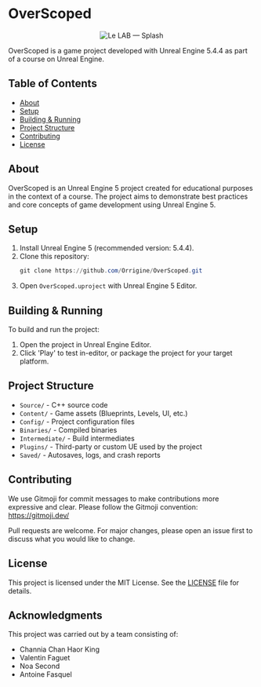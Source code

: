 # OverScoped

<p align="center">
  <img src="Content/Splash/Splash.png" alt="Le LAB — Splash" style="max-width:100%;height:auto;" />
</p>

OverScoped is a game project developed with Unreal Engine 5.4.4 as part of a course on Unreal Engine.

## Table of Contents
- [About](#about)
- [Setup](#setup)
- [Building & Running](#building--running)
- [Project Structure](#project-structure)
- [Contributing](#contributing)
- [License](#license)

## About
OverScoped is an Unreal Engine 5 project created for educational purposes in the context of a course. The project aims to demonstrate best practices and core concepts of game development using Unreal Engine 5.

## Setup
1. Install Unreal Engine 5 (recommended version: 5.4.4).
2. Clone this repository:
	```powershell
	git clone https://github.com/Orrigine/OverScoped.git
	```
3. Open `OverScoped.uproject` with Unreal Engine 5 Editor.

## Building & Running
To build and run the project:
1. Open the project in Unreal Engine Editor.
2. Click 'Play' to test in-editor, or package the project for your target platform.

## Project Structure
- `Source/` - C++ source code
- `Content/` - Game assets (Blueprints, Levels, UI, etc.)
- `Config/` - Project configuration files
- `Binaries/` - Compiled binaries
- `Intermediate/` - Build intermediates
- `Plugins/` - Third-party or custom UE used by the project
- `Saved/` - Autosaves, logs, and crash reports

## Contributing
We use Gitmoji for commit messages to make contributions more expressive and clear. Please follow the Gitmoji convention: https://gitmoji.dev/

Pull requests are welcome. For major changes, please open an issue first to discuss what you would like to change.

## License
This project is licensed under the MIT License. See the [LICENSE](LICENSE) file for details.

## Acknowledgments
This project was carried out by a team consisting of:
- Channia Chan Haor King
- Valentin Faguet
- Noa Second
- Antoine Fasquel